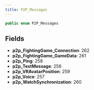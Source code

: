 ```yaml
---
title: P2P_Messages
---
```


```csharp
public enum P2P_Messages
```

## Fields

- **p2p_FightingGame_Connection**: 262
- **p2p_FightingGame_GameData**: 261
- **p2p_Ping**: 258
- **p2p_TextMessage**: 256
- **p2p_VRAvatarPosition**: 259
- **p2p_Voice**: 257
- **p2p_WatchSynchronization**: 260

